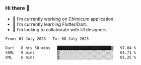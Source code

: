 ### Hi there 👋

<!--
**devcat37/devcat37** is a ✨ _special_ ✨ repository because its `README.md` (this file) appears on your GitHub profile.-->


- 🔭 I’m currently working on Chimicum application.
- 🌱 I’m currently learning Flutter/Dart.
- 👯 I’m looking to collaborate with UI designers.
<!-- - 🤔 I’m looking for help with ... -->

<!--START_SECTION:waka-->

```txt
From: 01 July 2023 - To: 08 July 2023

Dart   8 hrs 50 mins   ████████████████████████▒   97.04 %
YAML   9 mins          ▒░░░░░░░░░░░░░░░░░░░░░░░░   01.71 %
XML    6 mins          ▒░░░░░░░░░░░░░░░░░░░░░░░░   01.25 %
```

<!--END_SECTION:waka-->
